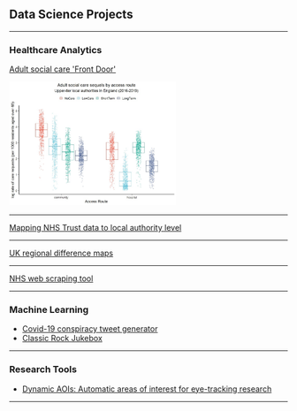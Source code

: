 ## Data Science Projects

---

### Healthcare Analytics

[Adult social care 'Front Door']()

<img src="/images/FDdata_ByGroup.jpg?raw=true" width="60%" height="60%"/>

---
[Mapping NHS Trust data to local authority level]()

---
[UK regional difference maps]()

---
[NHS web scraping tool]()

---

### Machine Learning

- [Covid-19 conspiracy tweet generator]()
- [Classic Rock Jukebox]()

---
### Research Tools

- [Dynamic AOIs: Automatic areas of interest for eye-tracking research]()

---
<p style="font-size:11px">
